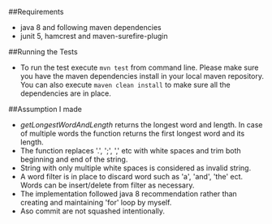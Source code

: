 ##Requirements

- java 8 and following maven dependencies
- junit 5, hamcrest and maven-surefire-plugin

##Running the Tests
- To run the test execute `mvn test` from command line.
Please make sure you have the maven dependencies install in your local maven repository.
You can also execute `maven clean install` to make sure all the dependencies are in place.

##Assumption I made
- _getLongestWordAndLength_ returns the longest word and length. 
In case of multiple words the function returns the first longest word and its length.
- The function replaces '.', ';', ',' etc with white spaces and trim both beginning and end of the string.
- String with only multiple white spaces is considered as invalid string. 
- A word filter is in place to discard word such as 'a', 'and', 'the' ect. 
Words can be insert/delete from filter as necessary.
- The implementation followed java 8 recommendation rather than creating and maintaining 'for' loop by myself.
- Aso commit are not squashed intentionally.
